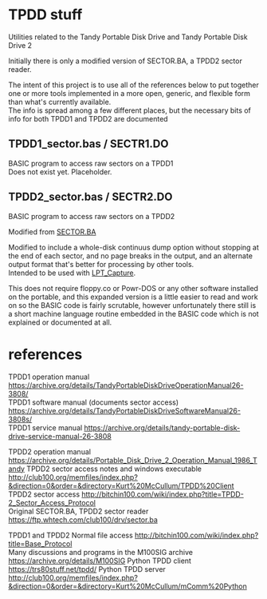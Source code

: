 # TPDD stuff
Utilities related to the Tandy Portable Disk Drive and Tandy Portable Disk Drive 2

Initially there is only a modified version of SECTOR.BA, a TPDD2 sector reader.

The intent of this project is to use all of the references below to put together one or more tools implemented in a more open, generic, and flexible form than what's currently available.  
The info is spread among a few different places, but the necessary bits of info for both TPDD1 and TPDD2 are documented  

## TPDD1_sector.bas / SECTR1.DO
BASIC program to access raw sectors on a TPDD1  
Does not exist yet. Placeholder.

## TPDD2_sector.bas / SECTR2.DO
BASIC program to access raw sectors on a TPDD2

Modified from [SECTOR.BA](https://ftp.whtech.com/club100/drv/sector.ba)

Modified to include a whole-disk continuus dump option without stopping at the end of each sector, and no page breaks in the output, and an alternate output format that's better for processing by other tools.  
Intended to be used with [LPT_Capture](https://github.com/bkw777/LPT_Capture).

This does not require floppy.co or Powr-DOS or any other software installed on the portable, and this expanded version is a little easier to read and work on so the BASIC code is fairly scrutable, however unfortunately there still is a short machine language routine embedded in the BASIC code which is not explained or documented at all.

# references

TPDD1 operation manual https://archive.org/details/TandyPortableDiskDriveOperationManual26-3808/  
TPDD1 software manual (documents sector access) https://archive.org/details/TandyPortableDiskDriveSoftwareManual26-3808s/  
TPDD1 service manual https://archive.org/details/tandy-portable-disk-drive-service-manual-26-3808  

TPDD2 operation manual https://archive.org/details/Portable_Disk_Drive_2_Operation_Manual_1986_Tandy
TPDD2 sector access notes and windows executable http://club100.org/memfiles/index.php?&direction=0&order=&directory=Kurt%20McCullum/TPDD%20Client  
TPDD2 sector access http://bitchin100.com/wiki/index.php?title=TPDD-2_Sector_Access_Protocol  
Original SECTOR.BA, TPDD2 sector reader https://ftp.whtech.com/club100/drv/sector.ba  

TPDD1 and TPDD2 Normal file access http://bitchin100.com/wiki/index.php?title=Base_Protocol  
Many discussions and programs in the M100SIG archive https://archive.org/details/M100SIG
Python TPDD client https://trs80stuff.net/tpdd/
Python TPDD server http://club100.org/memfiles/index.php?&direction=0&order=&directory=Kurt%20McCullum/mComm%20Python
